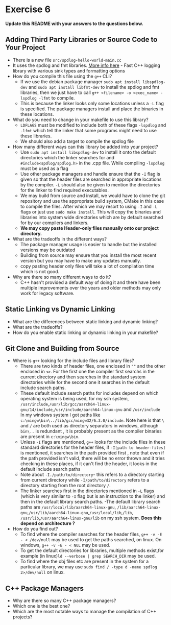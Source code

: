 # Exercise 6

**Update this README with your answers to the questions below.**

## Adding Third Party Libraries or Source Code to Your Project

- There is a new file `src/spdlog-hello-world-main.cc`
- It uses the spdlog and fmt libraries. 
  [More info here](https://github.com/gabime/spdlog) - Fast C++ logging 
  library with various sink types and formatting options
- How do you compile this file using the `g++` CLI?
  - If we use the debian package manager `sudo apt install libspdlog-dev` and `sudo apt install libfmt-dev` to install the spdlog and fmt libraries, then we just have to call  `g++ <filename> -o <exec_name> -lspdlog -lfmt` to compile.
  - This is because the linker looks only some locations unless a `-L` flag is specified. The package managers install and place the binaries in these locations.
- What do you need to change in your makefile to use this library?
  - `LDFLAGS` must be modified to include both of these flags `-lspdlog` and `-lfmt` which tell the linker that some programs might need to use these libraries.
  - We should also add a target to compile the spdlog file
- How many different ways can this library be added into your project?
  - Use `sudo apt install libspdlog-dev` to install it onto the default directories which the linker searches for and `#include<spdlog/spdlog.h>` in the .cpp file. While compiling `-lspdlog` must be used as a flag
  - Use other package managers and handle ensure that the `-I` flag is given so that the header files are searched in appropriate locations by the compiler. `-L` should also be given to mention the directories for the linker to find required executables.
  - We may build from source and install, we would  have to clone the git repository and use the appropriate build system, CMake in this case to compile the files. After which we may resort to using `-I` and `-L` flags or just use `sudo make install`. This will copy the binaries and libraries into system wide directories which are by default searched for by our compilers and linkers.
  - **We may copy paste Header-only files manually onto our project directory.**
- What are the tradeoffs in the different ways?
  - The package manager usage is easier to handle but the installed versions may be outdated
  - Building from source may ensure that you install the most recent version but you may have to make any updates manually.
  - copy pasting header only files will take a lot of compilation time which is not good.
- Why are there so many different ways to do it?
  - C++ hasn't provided a default way of doing it and there have been multiple improvements over the years and older methods may only work for legacy software.  
## Static Linking vs Dynamic Linking

- What are the differences between static linking and dynamic linking?
- What are the tradeoffs?
- How do you enable static linking or dynamic linking in your makefile?

## Git Clone and Building from Source

- Where is `g++` looking for the include files and library files?
  - There are two kinds of header files, one enclosed in `""` and the other enclosed in `<>`. For the first one the compiler first searchs in the current directory and then searches in the standard system directories while for the second one it searches in the default include search paths.
  - These default include search paths for includes depend on which operating system is being used, for my ssh system, `/usr/include`,`/usr/lib/gcc/aarch64-linux-gnu/14/include`,`/usr/include/aarch64-linux-gnu` and `/usr/include`   
  In my windows system I got paths like ` c:\mingw\bin\../lib/gcc/mingw32/6.3.0/include`. Note here is that `\` and `/` are both used as directory separators in windows, although `bin\..` is redundant , it is probably present as the compiler binaries are present in `c:\mingw\bin`. 
  - Unless `-I` flags are mentioned, `g++` looks for the include files in these standard directories for the header files, if `-I[path to header-files]` is mentioned, it searches in the path provided first , note that even if the path provided isn't valid, there will be no error thrown and it tries checking in these places, if it can't find the header, it looks in the default include search paths
  - Note about `-I./path/to/directory`- this refers to a directory starting from current directory while `-I/path/to/directory` refers to a directory starting from the root directory `/`.
  - The linker searches first in the directories mentioned in `-L` flags (which is very similar to `-I` flag but is an instruction to the linker) and then in the default library search paths.
  -The default library search paths are `/usr/local/lib/aarch64-linux-gnu`,
`/lib/aarch64-linux-gnu`,`/usr/lib/aarch64-linux-gnu`,`/usr/local/lib`,`/lib`,
`/usr/lib`,`/usr/aarch64-linux-gnu/lib` on my ssh system.
**Does this depend on architecture ?**
- How do you find out?
  - To find where the compiler searches for the header files, 
    `g++ -v -E - < /dev/null` may be used to get the paths searched, on linux.
    On windows, `g++ -v -E - < NUL` may be used. 
  - To get the default directories for libraries, multiple methods exist,for example (in linux)`ld --verbose | grep SEARCH_DIR` may be used.
  - To find where the obj files etc are present in the system for a particular library, we may use `sudo find / -type d -name spdlog 2>/dev/null` on linux.

## C++ Package Managers

- Why are there so many C++ package managers?
- Which one is the best one?
- Which are the most notable ways to manage the compilation of C++ projects?